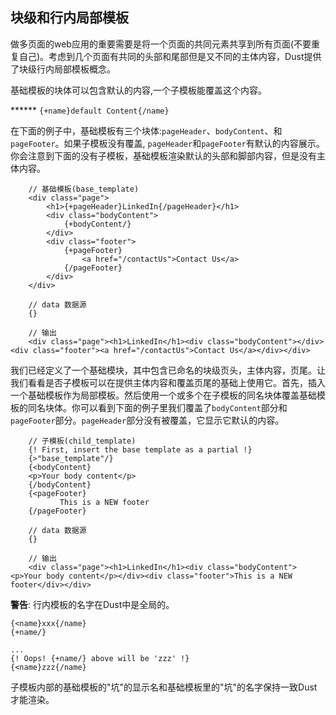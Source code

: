 ## 块级和行内局部模板

做多页面的web应用的重要需要是将一个页面的共同元素共享到所有页面(不要重复自己)。考虑到几个页面有共同的头部和尾部但是又不同的主体内容，Dust提供了块级行内局部模板概念。

基础模板的块体可以包含默认的内容,一个子模板能覆盖这个内容。

****** `{+name}default Content{/name}`

在下面的例子中，基础模板有三个块体:`pageHeader`、`bodyContent`、和`pageFooter`。如果子模板没有覆盖,
`pageHeader`和`pageFooter`有默认的内容展示。你会注意到下面的没有子模板，基础模板渲染默认的头部和脚部内容，但是没有主体内容。

        // 基础模板(base_template)
        <div class="page">
            <h1>{+pageHeader}LinkedIn{/pageHeader}</h1>
            <div class="bodyContent">
                {+bodyContent/}
            </div>
            <div class="footer">
                {+pageFooter}
                    <a href="/contactUs">Contact Us</a>
                {/pageFooter}
            </div>
        </div>

        // data 数据源
        {}

        // 输出
        <div class="page"><h1>LinkedIn</h1><div class="bodyContent"></div><div class="footer"><a href="/contactUs">Contact Us</a></div></div>

我们已经定义了一个基础模块，其中包含已命名的块级页头，主体内容，页尾。让我们看看是否子模板可以在提供主体内容和覆盖页尾的基础上使用它。首先，插入一个基础模板作为局部模板。然后使用一个或多个在子模板的同名块体覆盖基础模板的同名块体。你可以看到下面的例子里我们覆盖了`bodyContent`部分和`pageFooter`部分。`pageHeader`部分没有被覆盖，它显示它默认的内容。

        // 子模板(child_template)
        {! First, insert the base template as a partial !}
        {>"base_template"/}
        {<bodyContent}
        <p>Your body content</p>
        {/bodyContent}
        {<pageFooter}
               This is a NEW footer
        {/pageFooter}

        // data 数据源
        {}

        // 输出
        <div class="page"><h1>LinkedIn</h1><div class="bodyContent"><p>Your body content</p></div><div class="footer">This is a NEW footer</div></div>

**警告**: 行内模板的名字在Dust中是全局的。

    {<name}xxx{/name}
    {+name/}

    ...
    {! Oops! {+name/} above will be 'zzz' !}
    {<name}zzz{/name}

子模板内部的基础模板的"坑"的显示名和基础模板里的"坑"的名字保持一致Dust才能渲染。